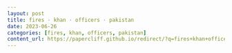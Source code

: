 ```yaml
---
layout: post
title: fires · khan · officers · pakistan
date: 2023-06-26
categories: [fires, khan, officers, pakistan]
content_url: https://papercliff.github.io/redirect/?q=fires+khan+officers+pakistan&tbs=cdr:1,cd_min:6/25/2023,cd_max:6/27/2023
---
```

